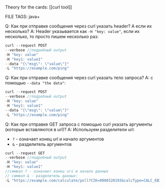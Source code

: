 
Theory for the cards: [[curl tool]] 

FILE TAGS: java+

Q: Как при отправке сообщения через curl указать header? А если их несколько?
A: Header указывается как `-H "key: value"`, если их несколько, то просто пишем несколько раз:
```java
curl --request POST
--verbose //подробный output
-H "key: value"
-H "key1: value1"
--data "{\"msg\": \"value\"}"
-L "https://example.com/ping"
```
<!--ID: 1758793986922-->


Q: Как при отправке сообщения через curl указать тело запроса?
A: с помощью `--data "the data"`:
```java
curl --request POST
--verbose //подробный output
-H "key: value"
-H "key1: value1"
--data "{\"msg\": \"value\"}"
-L "https://example.com/ping"
```
<!--ID: 1758793986929-->


Q: Как при отправке GET запроса с помощью curl указать аргументы (которые вставляются в url)?
A: Используем разделители url:
- `?` - означает конец url и начало аргументов
- `&` - разделитель аргументов
```java
curl --request GET
--verbose //подробный output
-H "key: value"
-H "key1: value1"
//символ ? - означает конец uri и начало данных
// символ & - разделитель данных:
-L "https://example.com/calculate/poll?CIK=0000320193&calcType=CALC_EBITDA"
```
<!--ID: 1758793986938-->
